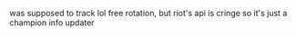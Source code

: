 was supposed to track lol free rotation, but riot's api is cringe so it's just a champion info updater

